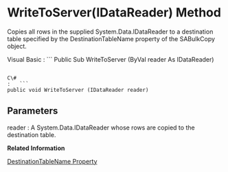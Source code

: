 <!-- loio3c0d675d6c5f1014ae26d0467aeae30f -->

# WriteToServer\(IDataReader\) Method

Copies all rows in the supplied System.Data.IDataReader to a destination table specified by the DestinationTableName property of the SABulkCopy object.



Visual Basic
:   ```
Public Sub WriteToServer (ByVal reader As IDataReader)
```

C\#
:   ```
public void WriteToServer (IDataReader reader)
```



## Parameters

reader
:   A System.Data.IDataReader whose rows are copied to the destination table.

**Related Information**  


[DestinationTableName Property](destinationtablename-property-3c0cf31.md "Gets or sets the name of the destination table on the database server.")


